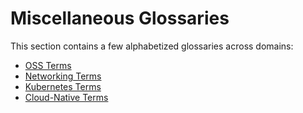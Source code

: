 # Miscellaneous Glossaries

This section contains a few alphabetized glossaries across domains:

- [OSS Terms](gloss_oss.md)
- [Networking Terms](gloss_networking.md)
- [Kubernetes Terms](gloss_kuber.md)
- [Cloud-Native Terms](gloss_cloud-native.md)
